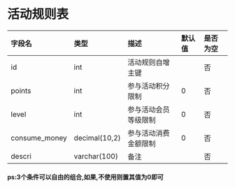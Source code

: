 # 活动规则表

| 字段名 | 类型 | 描述 | 默认值 | 是否为空 |
| :--- | :--- | :--- | :--- | :--- |
| id | int | 活动规则自增主键 |  | 否 |
| points | int | 参与活动积分限制 | 0 | 否 |
| level | int | 参与活动会员等级限制 | 0 | 否 |
| consume\_money | decimal\(10,2\) | 参与活动消费金额限制 | 0 | 否 |
| descri | varchar\(100\) | 备注 |  | 否 |

#### ps:3个条件可以自由的组合,如果,不使用则置其值为0即可



